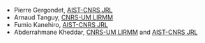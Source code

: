 - Pierre Gergondet, [AIST-CNRS JRL](https://unit.aist.go.jp/jrl-22022/index_en.html)<br/>
- Arnaud Tanguy, [CNRS-UM LIRMM](https://www.lirmm.fr/lirmm-en/)<br/>
- Fumio Kanehiro, [AIST-CNRS JRL](https://unit.aist.go.jp/jrl-22022/index_en.html)<br/>
- Abderrahmane Kheddar, [CNRS-UM LIRMM](https://www.lirmm.fr/lirmm-en/) and [AIST-CNRS JRL](https://unit.aist.go.jp/jrl-22022/index_en.html)
